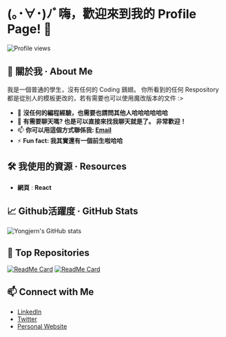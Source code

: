 # (｡･∀･)ﾉﾞ嗨，歡迎來到我的 Profile Page! 👋

![Profile views](https://gpvc.arturio.dev/yongjern)

## 🚀 關於我 · About Me
我是一個普通的學生，沒有任何的 Coding 鷄翅。 你所看到的任何 Respository 都是從別人的模板更改的，若有需要也可以使用魔改版本的文件 :>   

- 🌱 **沒任何的編程經驗，也需要也請問其他人哈哈哈哈哈哈**
- 💬 **有需要聊天嗎? 也是可以直接來找我聊天就是了。 非常歡迎！**
- 📫 **你可以用這個方式聯係我: [Email](mailto:jieernyong1207@gmail.com)**
- ⚡ **Fun fact: 我其實還有一個前生啦哈哈**

## 🛠️ 我使用的資源 · Resources
- **網頁** : **React**

## 📈 Github活躍度 · GitHub Stats
![Yongjern's GitHub stats](https://github-readme-stats.vercel.app/api?username=yongjern&show_icons=true&theme=radical)

## 🌟 Top Repositories
[![ReadMe Card](https://github-readme-stats.vercel.app/api/pin/?username=yongjern&repo=your-repo-name&theme=radical)](https://github.com/yongjern/yong.github.io)
[![ReadMe Card](https://github-readme-stats.vercel.app/api/pin/?username=yongjern&repo=another-repo-name&theme=radical)](https://github.com/yongjern/tongjern)

## 📫 Connect with Me
- [LinkedIn](https://linkedin.com/in/your-linkedin-profile)
- [Twitter](https://twitter.com/your-twitter-handle)
- [Personal Website](https://your-website.com)
